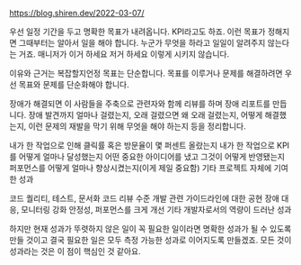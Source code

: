 https://blog.shiren.dev/2022-03-07/

우선 일정 기간을 두고 명확한 목표가 내려옵니다. KPI라고도 하죠. 이런 목표가 정해지면 그때부터는 알아서 일을 해야 합니다. 누군가 무엇을 하라고 일일이 알려주지 않는다는 거죠. 매니저가 이거 하세요 저거 하세요 이렇게 시키지 않습니다.

이유와 근거는 복잡할지언정 목표는 단순합니다. 목표를 이루거나 문제를 해결하려면 우선 목표와 문제를 단순화해야 합니다.

장애가 해결되면 이 사람들을 주축으로 관련자와 함께 리뷰를 하며 장애 리포트를 만듭니다. 장애 발견까지 얼마나 걸렸는지, 오래 걸렸으면 왜 오래 걸렸는지, 어떻게 해결했는지, 이런 문제의 재발을 막기 위해 무엇을 해야 하는지 등을 정리합니다.

내가 한 작업으로 인해 클릭률 혹은 방문율이 몇 퍼센트 올랐는지
내가 한 작업으로 KPI를 어떻게 얼마나 달성했는지
어떤 중요한 아이디어를 냈고 그것이 어떻게 반영됐는지
퍼포먼스를 어떻게 얼마나 향상시켰는지(이게 제일 중요함)
기타 프로젝트 자체에 기여한 성과

코드 퀄리티, 테스트, 문서화
코드 리뷰 수준
개발 관련 가이드라인에 대한 공현
장애 대응, 모니터링 강화
안정성, 퍼포먼스를 크게 개선
기타 개발자로서의 역량이 드러난 성과


하지만 현재 성과가 뚜렷하지 않은 일이 꼭 필요한 일이라면 명확한 성과가 될 수 있도록 만들 것이고 결국 필요한 일은 모두 측정 가능한 성과로 이어지도록 만들겠죠. 모든 것이 성과라는 것은 이 점이 핵심인 것 같아요.